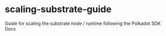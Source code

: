 # scaling-substrate-guide
Guide for scaling the substrate node / runtime following the Polkadot SDK Docs

